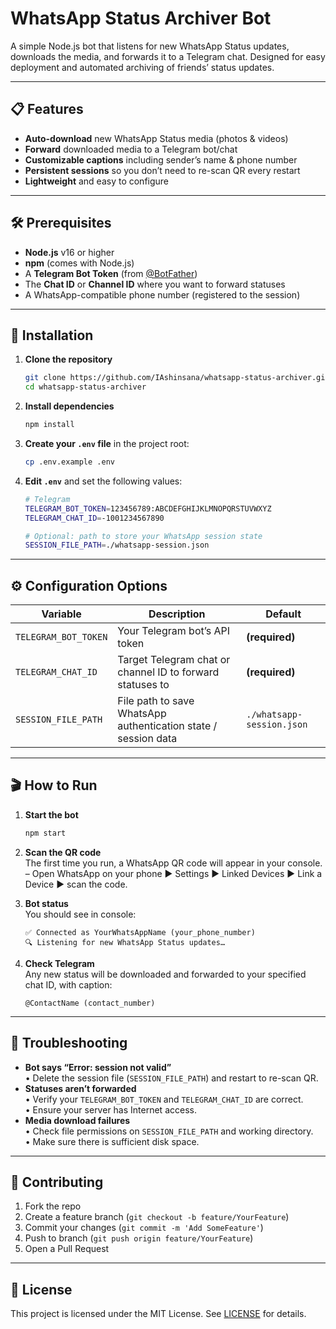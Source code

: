 # WhatsApp Status Archiver Bot

A simple Node.js bot that listens for new WhatsApp Status updates, downloads the media, and forwards it to a Telegram chat. Designed for easy deployment and automated archiving of friends’ status updates.

---

## 📋 Features

- **Auto-download** new WhatsApp Status media (photos & videos)
- **Forward** downloaded media to a Telegram bot/chat
- **Customizable captions** including sender’s name & phone number
- **Persistent sessions** so you don’t need to re-scan QR every restart
- **Lightweight** and easy to configure

---

## 🛠 Prerequisites

- **Node.js** v16 or higher  
- **npm** (comes with Node.js)  
- A **Telegram Bot Token** (from [@BotFather](https://t.me/BotFather))  
- The **Chat ID** or **Channel ID** where you want to forward statuses  
- A WhatsApp-compatible phone number (registered to the session)

---

## 🚀 Installation

1. **Clone the repository**

   ```bash
   git clone https://github.com/IAshinsana/whatsapp-status-archiver.git
   cd whatsapp-status-archiver
   ```

2. **Install dependencies**

   ```bash
   npm install
   ```

3. **Create your `.env` file** in the project root:

   ```bash
   cp .env.example .env
   ```

4. **Edit `.env`** and set the following values:

   ```bash
   # Telegram
   TELEGRAM_BOT_TOKEN=123456789:ABCDEFGHIJKLMNOPQRSTUVWXYZ
   TELEGRAM_CHAT_ID=-1001234567890

   # Optional: path to store your WhatsApp session state
   SESSION_FILE_PATH=./whatsapp-session.json
   ```

---

## ⚙️ Configuration Options

| Variable             | Description                                                      | Default                   |
|----------------------|------------------------------------------------------------------|---------------------------|
| `TELEGRAM_BOT_TOKEN` | Your Telegram bot’s API token                                    | **(required)**            |
| `TELEGRAM_CHAT_ID`   | Target Telegram chat or channel ID to forward statuses to        | **(required)**            |
| `SESSION_FILE_PATH`  | File path to save WhatsApp authentication state / session data   | `./whatsapp-session.json` |

---

## 🎬 How to Run

1. **Start the bot**

   ```bash
   npm start
   ```

2. **Scan the QR code**  
   The first time you run, a WhatsApp QR code will appear in your console.  
   – Open WhatsApp on your phone ▶ Settings ▶ Linked Devices ▶ Link a Device ▶ scan the code.

3. **Bot status**  
   You should see in console:
   ```
   ✅ Connected as YourWhatsAppName (your_phone_number)
   🔍 Listening for new WhatsApp Status updates…
   ```

4. **Check Telegram**  
   Any new status will be downloaded and forwarded to your specified chat ID, with caption:
   ```
   @ContactName (contact_number)
   ```

---

## 🔧 Troubleshooting

- **Bot says “Error: session not valid”**  
  • Delete the session file (`SESSION_FILE_PATH`) and restart to re-scan QR.  
- **Statuses aren’t forwarded**  
  • Verify your `TELEGRAM_BOT_TOKEN` and `TELEGRAM_CHAT_ID` are correct.  
  • Ensure your server has Internet access.  
- **Media download failures**  
  • Check file permissions on `SESSION_FILE_PATH` and working directory.  
  • Make sure there is sufficient disk space.

---

## 🤝 Contributing

1. Fork the repo  
2. Create a feature branch (`git checkout -b feature/YourFeature`)  
3. Commit your changes (`git commit -m 'Add SomeFeature'`)  
4. Push to branch (`git push origin feature/YourFeature`)  
5. Open a Pull Request

---

## 📜 License

This project is licensed under the MIT License. See [LICENSE](LICENSE) for details.
